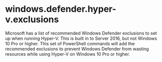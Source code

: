 # windows.defender.hyper-v.exclusions
Microsoft has a list of recommended Windows Defender exclusions to set up when running Hyper-V. This is built in to Server 2016, but not Windows 10 Pro or higher. This set of PowerShell commands will add the recommended exclusions to prevent Windows Defender from wasting resources while using Hyper-V on Windows 10 Pro or higher. 
